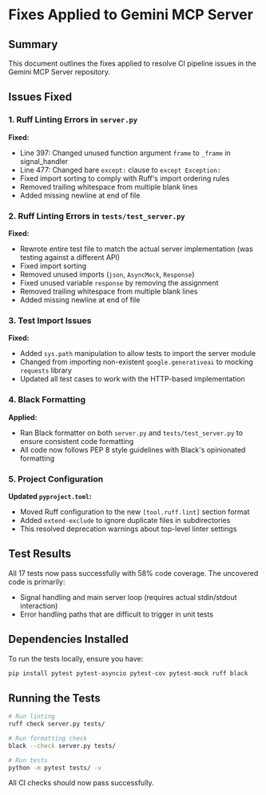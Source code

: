 # Fixes Applied to Gemini MCP Server

## Summary

This document outlines the fixes applied to resolve CI pipeline issues in the Gemini MCP Server repository.

## Issues Fixed

### 1. Ruff Linting Errors in `server.py`

**Fixed:**
- Line 397: Changed unused function argument `frame` to `_frame` in signal_handler
- Line 477: Changed bare `except:` clause to `except Exception:`
- Fixed import sorting to comply with Ruff's import ordering rules
- Removed trailing whitespace from multiple blank lines
- Added missing newline at end of file

### 2. Ruff Linting Errors in `tests/test_server.py`

**Fixed:**
- Rewrote entire test file to match the actual server implementation (was testing against a different API)
- Fixed import sorting
- Removed unused imports (`json`, `AsyncMock`, `Response`)
- Fixed unused variable `response` by removing the assignment
- Removed trailing whitespace from multiple blank lines
- Added missing newline at end of file

### 3. Test Import Issues

**Fixed:**
- Added `sys.path` manipulation to allow tests to import the server module
- Changed from importing non-existent `google.generativeai` to mocking `requests` library
- Updated all test cases to work with the HTTP-based implementation

### 4. Black Formatting

**Applied:**
- Ran Black formatter on both `server.py` and `tests/test_server.py` to ensure consistent code formatting
- All code now follows PEP 8 style guidelines with Black's opinionated formatting

### 5. Project Configuration

**Updated `pyproject.toml`:**
- Moved Ruff configuration to the new `[tool.ruff.lint]` section format
- Added `extend-exclude` to ignore duplicate files in subdirectories
- This resolved deprecation warnings about top-level linter settings

## Test Results

All 17 tests now pass successfully with 58% code coverage. The uncovered code is primarily:
- Signal handling and main server loop (requires actual stdin/stdout interaction)
- Error handling paths that are difficult to trigger in unit tests

## Dependencies Installed

To run the tests locally, ensure you have:
```bash
pip install pytest pytest-asyncio pytest-cov pytest-mock ruff black
```

## Running the Tests

```bash
# Run linting
ruff check server.py tests/

# Run formatting check
black --check server.py tests/

# Run tests
python -m pytest tests/ -v
```

All CI checks should now pass successfully.